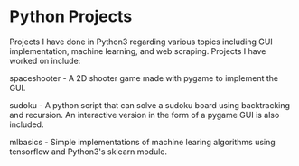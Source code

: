 # Python Projects
Projects I have done in Python3 regarding various topics including GUI implementation, machine learning, and web scraping. Projects I have worked on include:

spaceshooter - A 2D shooter game made with pygame to implement the GUI.

sudoku - A python script that can solve a sudoku board using backtracking and recursion. An interactive version in the form of a pygame GUI is also included.

mlbasics - Simple implementations of machine learing algorithms using tensorflow and Python3's sklearn module.
